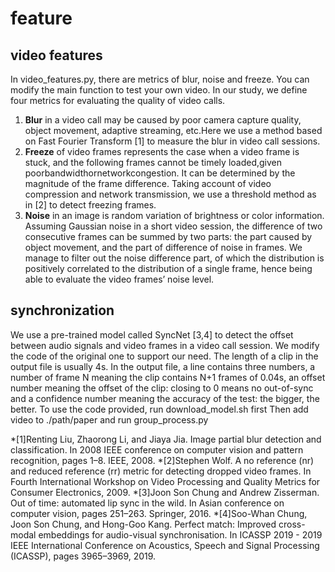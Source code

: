 # feature
## video features
In video_features.py, there are metrics of blur, noise and freeze. You can modify the main function to test your own video.
 In our study, we define four metrics for evaluating the quality of video calls.
1. **Blur** in a video call may be caused by poor camera capture quality, object movement, adaptive streaming, etc.Here we use a method based on Fast Fourier Transform [1] to measure the blur in video call sessions.
2.  **Freeze** of video frames represents the case when a video frame is stuck, and the following frames cannot be timely loaded,given poorbandwidthornetworkcongestion. It can be determined by the magnitude of the frame difference. Taking account of video compression and network transmission, we use a threshold method as in [2] to detect freezing frames.
3. **Noise** in an image is random variation of brightness or color information. Assuming Gaussian noise in a short video session, the difference of two consecutive frames can be summed by two parts: the part caused by object movement, and the part of difference of noise in frames. We manage to filter out the noise difference part, of which the distribution is positively correlated to the distribution of a single frame, hence being able to evaluate the video frames’ noise level.

## synchronization
 We use a pre-trained model called SyncNet [3,4] to detect the offset between audio signals and video frames in a video call session. We modify the code of the original one to support our need. The length of a clip in the output file is usually 4s. In the output file, a line contains three numbers, a number of frame N meaning the clip contains N+1 frames of 0.04s, an offset number meaning the offset of the clip: closing to 0 means no out-of-sync and a confidence number meaning the accuracy of the test: the bigger, the better.
 To use the code provided, run download_model.sh first
 Then add video to ./path/paper and run group_process.py

*[1]Renting Liu, Zhaorong Li, and Jiaya Jia. Image partial blur detection and classification. In 2008 IEEE conference on
computer vision and pattern recognition, pages 1–8. IEEE, 2008.
*[2]Stephen Wolf. A no reference (nr) and reduced reference (rr)
metric for detecting dropped video frames. In Fourth International Workshop on Video Processing and Quality Metrics for Consumer Electronics, 2009.
*[3]Joon Son Chung and Andrew Zisserman. Out of time: automated lip sync in the wild. In Asian conference on computer vision, pages 251–263. Springer, 2016.
*[4]Soo-Whan Chung, Joon Son Chung, and Hong-Goo Kang. Perfect match: Improved cross-modal embeddings for audio-visual synchronisation. In ICASSP 2019 - 2019 IEEE International Conference on Acoustics, Speech and Signal Processing (ICASSP), pages 3965–3969, 2019.
